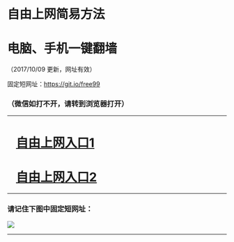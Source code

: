 ﻿# 自由上网简易方法

# 电脑、手机一键翻墙

（2017/10/09 更新，网址有效）

固定短网址：https://git.io/free99

### （微信如打不开，请转到浏览器打开）


***





# &nbsp;&nbsp; <a href="http://ft2378928724.fwq-tz-1001.info/fwqtz01.html?t=10090015932 " target="_blank">自由上网入口1</a>
# &nbsp;&nbsp; <a href="http://ft1952927052.fwq-tz-1002.info/fwqtz02.html?t=10090018240 " target="_blank">自由上网入口2</a>
***

### 请记住下图中固定短网址：

<img src="https://s3-us-west-2.amazonaws.com/fwq-1001/yjfq-20170905okok.png" /> 


***

